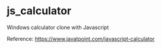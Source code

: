 # js_calculator
Windows calculator clone with Javascript

Reference: https://www.javatpoint.com/javascript-calculator
